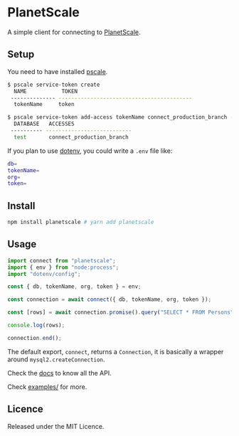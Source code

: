 # PlanetScale

A simple client for connecting to [PlanetScale](https://planetscale.com).

## Setup

You need to have installed [pscale](https://github.com/planetscale/cli).

```sh
$ pscale service-token create
  NAME           TOKEN
 -------------- ------------------------------------------
  tokenName     token

$ pscale service-token add-access tokenName connect_production_branch --database test
  DATABASE   ACCESSES
 ---------- ---------------------------
  test       connect_production_branch
```

If you plan to use [dotenv](https://github.com/motdotla/dotenv), you could write
a `.env` file like:

```sh
db=
tokenName=
org=
token=
```

## Install

```sh
npm install planetscale # yarn add planetscale
```

## Usage

```js
import connect from "planetscale";
import { env } from "node:process";
import "dotenv/config";

const { db, tokenName, org, token } = env;

const connection = await connect({ db, tokenName, org, token });

const [rows] = await connection.promise().query("SELECT * FROM Persons");

console.log(rows);

connection.end();
```

The default export, `connect`, returns a `Connection`, it is basically a wrapper
around `mysql2.createConnection`.

Check the [docs](https://github.com/mysqljs/mysql) to know all the API.

Check [examples/](./examples) for more.

## Licence

Released under the MIT Licence.
